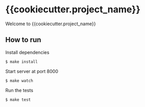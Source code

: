 
# {{cookiecutter.project_name}}

Welcome to {{cookiecutter.project_name}}

## How to run

Install dependencies
```
$ make install
```
Start server at port 8000
```
$ make watch
```
Run the tests
```
$ make test
```
